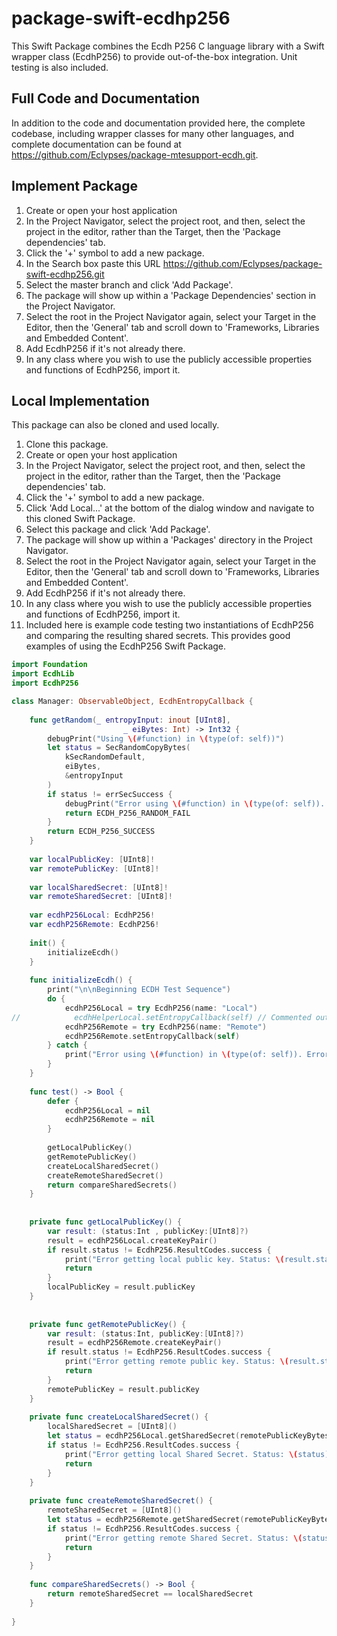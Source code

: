 # package-swift-ecdhp256

This Swift Package combines the Ecdh P256 C language library with a Swift wrapper class (EcdhP256) to provide out-of-the-box integration. Unit testing is also included.

## Full Code and Documentation
In addition to the code and documentation provided here, the complete codebase, including wrapper classes for many other languages, and complete documentation can be found at https://github.com/Eclypses/package-mtesupport-ecdh.git.


## Implement Package
1. Create or open your host application
2. In the Project Navigator, select the project root, and then, select the project in the editor, rather than the Target, then the 'Package dependencies' tab.
3. Click the '+' symbol to add a new package.
4. In the Search box paste this URL https://github.com/Eclypses/package-swift-ecdhp256.git
5. Select the master branch and click 'Add Package'.
6. The package will show up within a 'Package Dependencies' section in the Project Navigator.
7. Select the root in the Project Navigator again, select your Target in the Editor, then the 'General' tab and scroll down to 'Frameworks, Libraries and Embedded Content'.
8. Add EcdhP256 if it's not already there.
9. In any class where you wish to use the publicly accessible properties and functions of EcdhP256, import it. 


## Local Implementation
This package can also be cloned and used locally.

1. Clone this package.
2. Create or open your host application
3. In the Project Navigator, select the project root, and then, select the project in the editor, rather than the Target, then the 'Package dependencies' tab.
4. Click the '+' symbol to add a new package.
5. Click 'Add Local...' at the bottom of the dialog window and navigate to this cloned Swift Package.
6. Select this package and click 'Add Package'.
7. The package will show up within a 'Packages' directory in the Project Navigator.
8. Select the root in the Project Navigator again, select your Target in the Editor, then the 'General' tab and scroll down to 'Frameworks, Libraries and Embedded Content'.
9. Add EcdhP256 if it's not already there.
10. In any class where you wish to use the publicly accessible properties and functions of EcdhP256, import it. 
12. Included here is example code testing two instantiations of EcdhP256 and comparing the resulting shared secrets. This provides good examples of using the EcdhP256 Swift Package.

```swift
import Foundation
import EcdhLib
import EcdhP256

class Manager: ObservableObject, EcdhEntropyCallback {
    
    func getRandom(_ entropyInput: inout [UInt8],
                         _ eiBytes: Int) -> Int32 {
        debugPrint("Using \(#function) in \(type(of: self))")
        let status = SecRandomCopyBytes(
            kSecRandomDefault,
            eiBytes,
            &entropyInput
        )
        if status != errSecSuccess {
            debugPrint("Error using \(#function) in \(type(of: self)). Error Code: \(status)")
            return ECDH_P256_RANDOM_FAIL
        }
        return ECDH_P256_SUCCESS
    }
    
    var localPublicKey: [UInt8]!
    var remotePublicKey: [UInt8]!
    
    var localSharedSecret: [UInt8]!
    var remoteSharedSecret: [UInt8]!
    
    var ecdhP256Local: EcdhP256!
    var ecdhP256Remote: EcdhP256!
    
    init() {
        initializeEcdh()
    }
    
    func initializeEcdh() {
        print("\n\nBeginning ECDH Test Sequence")
        do {
            ecdhP256Local = try EcdhP256(name: "Local")
//            ecdhHelperLocal.setEntropyCallback(self) // Commented out to demonstrate retrieving Random Bytes from EcdhHelper
            ecdhP256Remote = try EcdhP256(name: "Remote")
            ecdhP256Remote.setEntropyCallback(self)
        } catch {
            print("Error using \(#function) in \(type(of: self)). Error: \(error.localizedDescription)")
        }
    }
        
    func test() -> Bool {
        defer {
            ecdhP256Local = nil
            ecdhP256Remote = nil
        }
        
        getLocalPublicKey()
        getRemotePublicKey()
        createLocalSharedSecret()
        createRemoteSharedSecret()
        return compareSharedSecrets()
    }
    
        
    private func getLocalPublicKey() {
        var result: (status:Int , publicKey:[UInt8]?)
        result = ecdhP256Local.createKeyPair()
        if result.status != EcdhP256.ResultCodes.success {
            print("Error getting local public key. Status: \(result.status)")
            return
        }
        localPublicKey = result.publicKey
    }
    
    
    private func getRemotePublicKey() {
        var result: (status:Int, publicKey:[UInt8]?)
        result = ecdhP256Remote.createKeyPair()
        if result.status != EcdhP256.ResultCodes.success {
            print("Error getting remote public key. Status: \(result.status)")
            return
        }
        remotePublicKey = result.publicKey
    }
    
    private func createLocalSharedSecret() {
        localSharedSecret = [UInt8]()
        let status = ecdhP256Local.getSharedSecret(remotePublicKeyBytes: remotePublicKey, entropyBuffer: &localSharedSecret)
        if status != EcdhP256.ResultCodes.success {
            print("Error getting local Shared Secret. Status: \(status)")
            return
        }
    }
    
    private func createRemoteSharedSecret() {
        remoteSharedSecret = [UInt8]()
        let status = ecdhP256Remote.getSharedSecret(remotePublicKeyBytes: localPublicKey, entropyBuffer: &remoteSharedSecret)
        if status != EcdhP256.ResultCodes.success {
            print("Error getting remote Shared Secret. Status: \(status)")
            return
        }
    }
    
    func compareSharedSecrets() -> Bool {
        return remoteSharedSecret == localSharedSecret
    }
    
}

```
